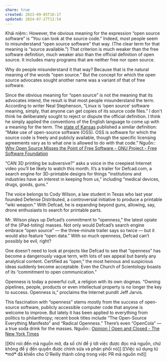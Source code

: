 ```yaml
---
share: true
created: 2023-09-05T16:17
updated: 2024-07-27T12:54
---
```

Khái niệm:: 
However, the obvious meaning for the expression “open source software” is “You can look at the source code.” Indeed, most people seem to misunderstand “open source software” that way. (The clear term for that meaning is “source available.”) That criterion is much weaker than the free software definition, much weaker also than the official definition of open source. It includes many programs that are neither free nor open source.

Why do people misunderstand it that way? Because that is the natural meaning of the words “open source.” But the concept for which the open source advocates sought another name was a variant of that of free software.

Since the obvious meaning for “open source” is not the meaning that its advocates intend, the result is that most people misunderstand the term. According to writer Neal Stephenson, “Linux is ‘open source’ software meaning, simply, that anyone can get copies of its source code files.” I don't think he deliberately sought to reject or dispute the official definition. I think he simply applied the conventions of the English language to come up with a meaning for the term. The [state of Kansas](https://web.archive.org/web/20001011193422/http://da.state.ks.us/ITEC/TechArchPt6ver80.pdf) published a similar definition: “Make use of open-source software (OSS). OSS is software for which the source code is freely and publicly available, though the specific licensing agreements vary as to what one is allowed to do with that code.”
Nguồn:: [Why Open Source Misses the Point of Free Software - GNU Project - Free Software Foundation](https://www.gnu.org/philosophy/open-source-misses-the-point.html)


“CAN 3D printing be subversive?” asks a voice in the creepiest Internet video you’ll be likely to watch this month. It’s a trailer for Defcad.com, a search engine for 3D-printable designs for things “institutions and industries have an interest in keeping from us,” including “medical devices, drugs, goods, guns.”

The voice belongs to Cody Wilson, a law student in Texas who last year founded Defense Distributed, a controversial initiative to produce a printable “wiki weapon.” With Defcad, he is expanding beyond guns, allowing, say, drone enthusiasts to search for printable parts.

Mr. Wilson plays up Defcad’s commitment to “openness,” the latest opiate of the (iPad-toting) masses. Not only would Defcad’s search engine embrace “open source” — the three-minute trailer says so twice — but it would also feature “open data.” With so much openness, Defcad can’t possibly be evil, right?

One doesn’t need to look at projects like Defcad to see that “openness” has become a dangerously vague term, with lots of sex appeal but barely any analytical content. Certified as “open,” the most heinous and suspicious ideas suddenly become acceptable. Even the Church of Scientology boasts of its “commitment to open communication.”

Openness is today a powerful cult, a religion with its own dogmas. “Owning pipelines, people, products or even intellectual property is no longer the key to success. Openness is,” proclaims the Internet pundit Jeff Jarvis.

This fascination with “openness” stems mostly from the success of open-source software, publicly accessible computer code that anyone is welcome to improve. But lately it has been applied to everything from politics to philanthropy; recent book titles include “The Open-Source Everything Manifesto” and “Radical Openness.” There’s even “OpenCola” — a true soda drink for the masses.
Nguồn:: [Opinion | Open and Closed - The New York Times](https://www.nytimes.com/2013/03/17/opinion/sunday/morozov-open-and-closed.html)

[[Khi nói đến mã nguồn mở, đa số chỉ để ý tới việc được đọc mã nguồn, chứ không để ý đến quyền được chỉnh sửa và phân phối nó]]
[[Việc sử dụng từ ❝mở❞ đã khiến cho O'Reilly thành công trong việc PR mã nguồn mở]] 